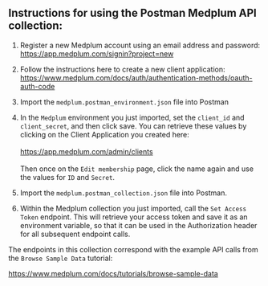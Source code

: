 ## Instructions for using the Postman Medplum API collection:

1. Register a new Medplum account using an email address and password:
   https://app.medplum.com/signin?project=new

2. Follow the instructions here to create a new client application:
   https://www.medplum.com/docs/auth/authentication-methods/oauth-auth-code

3. Import the `medplum.postman_environment.json` file into Postman

4. In the `Medplum` environment you just imported, set the `client_id` and `client_secret`, and then click save. You can retrieve these values by clicking on the Client Application you created here:
   <br><br>
   https://app.medplum.com/admin/clients
   <br><br>
   Then once on the `Edit membership` page, click the name again and use the values for `ID` and `Secret`.

5. Import the `medplum.postman_collection.json` file into Postman.

6. Within the Medplum collection you just imported, call the `Set Access Token` endpoint. This will retrieve your access token and save it as an environment variable, so that it can be used in the Authorization header for all subsequent endpoint calls.

The endpoints in this collection correspond with the example API calls from the `Browse Sample Data` tutorial:

https://www.medplum.com/docs/tutorials/browse-sample-data
